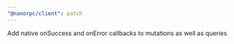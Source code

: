 ```yaml
---
"@nanorpc/client": patch
---
```


Add native onSuccess and onError callbacks to mutations as well as queries
